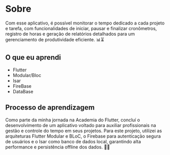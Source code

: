 # Sobre

Com esse aplicativo, é possível monitorar o tempo dedicado a cada projeto e tarefa, com funcionalidades de iniciar, pausar e finalizar cronômetros, registro de horas e geração de relatórios detalhados para um gerenciamento de produtividade eficiente. 📊⏳

## O que eu aprendi
* Flutter
* Modular/Bloc
* Isar
* FireBase
* DataBase

## Processo de aprendizagem
Como parte da minha jornada na Academia do Flutter, concluí o desenvolvimento de um aplicativo voltado para auxiliar profissionais na gestão e controle do tempo em seus projetos. Para este projeto, utilizei as arquiteturas Flutter Modular e BLoC, o Firebase para autenticação segura de usuários e o Isar como banco de dados local, garantindo alta performance e persistência offline dos dados. 📲💼
